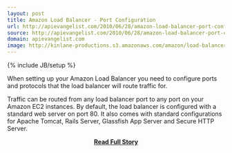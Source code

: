 ```yaml
---
layout: post
title: Amazon Load Balancer - Port Configuration
url: http://apievangelist.com/2010/06/28/amazon-load-balancer-port-configuration/
source: http://apievangelist.com/2010/06/28/amazon-load-balancer-port-configuration/
domain: apievangelist.com
image: http://kinlane-productions.s3.amazonaws.com/amazon/load-balancer/Configure-Ports.PNG
---
```

{% include JB/setup %}<p>When setting up your Amazon Load Balancer you need to configure ports and protocols that the load balancer will route traffic for.

Traffic can be routed from any load balancer port to any port on your Amazon EC2 instances. By default, the load balancer is configured with a standard web server on port 80.
It also comes with standard configurations for Apache Tomcat, Rails Server, Glassfish App Server and Secure HTTP Server.</p>
<center><p><a href="http://apievangelist.com/2010/06/28/amazon-load-balancer-port-configuration/" style='padding:25px; font-sze:18px; font-weight: bold;'>Read Full Story</a></p></center>
